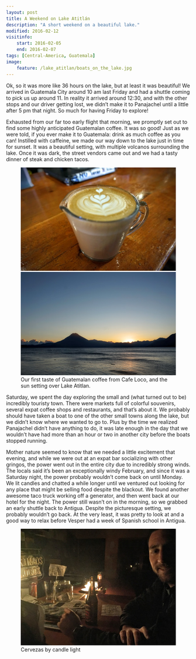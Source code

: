 ```yaml
---
layout: post
title: A Weekend on Lake Atitlán
description: "A short weekend on a beautiful lake."
modified: 2016-02-12
visitinfo:
    start: 2016-02-05
    end: 2016-02-07
tags: [Central-America, Guatemala]
image:
    feature: /lake_atitlan/boats_on_the_lake.jpg
---
```


Ok, so it was more like 36 hours on the lake, but at least it was beautiful! We arrived in Guatemala City around 10 am last Friday and had a shuttle coming to pick us up around 11. In reality it arrived around 12:30, and with the other stops and our driver getting lost, we didn’t make it to Panajachel until a little after 5 pm that night. So much for having Friday to explore!

Exhausted from our far too early flight that morning, we promptly set out to find some highly anticipated Guatemalan coffee. It was so good! Just as we were told, if you ever make it to Guatemala: drink as much coffee as you can! Instilled with caffeine, we made our way down to the lake just in time for sunset. It was a beautiful setting, with multiple volcanos surrounding the lake. Once it was dark, the street vendors came out and we had a tasty dinner of steak and chicken tacos.
<figure class="half">
    <a href="/images/lake_atitlan/coffee_cafe_loco.jpg"><img src="/images/lake_atitlan/coffee_cafe_loco.jpg" alt=""></a>
    <a href="/images/lake_atitlan/sunset_over_the_lake.jpg"><img src="/images/lake_atitlan/sunset_over_the_lake.jpg" alt=""></a>
    <figcaption>Our first taste of Guatemalan coffee from Cafe Loco, and the sun setting over Lake Atitlan.</figcaption>
</figure>

Saturday, we spent the day exploring the small and (what turned out to be) incredibly touristy town. There were markets full of colorful souvenirs, several expat coffee shops and restaurants, and that’s about it. We probably should have taken a boat to one of the other small towns along the lake, but we didn’t know where we wanted to go to. Plus by the time we realized Panajachel didn’t have anything to do, it was late enough in the day that we wouldn’t have had more than an hour or two in another city before the boats stopped running.

Mother nature seemed to know that we needed a little excitement that evening, and while we were out at an expat bar socializing with other gringos, the power went out in the entire city due to incredibly strong winds. The locals said it’s been an exceptionally windy February, and since it was a Saturday night, the power probably wouldn’t come back on until Monday. We lit candles and chatted a while longer until we ventured out looking for any place that might be selling food despite the blackout. We found another awesome taco truck working off a generator, and then went back at our hotel for the night. The power still wasn’t on in the morning, so we grabbed an early shuttle back to Antigua. Despite the picturesque setting, we probably wouldn’t go back. At the very least, it was pretty to look at and a good way to relax before Vesper had a week of Spanish school in Antigua.
<figure>
    <a href="/images/lake_atitlan/cervezas_by_candlelight.jpg"><img src="/images/lake_atitlan/cervezas_by_candlelight.jpg" alt=""></a>
    <figcaption>Cervezas by candle light</figcaption>
</figure>
